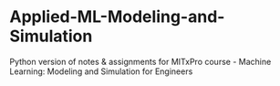 # Applied-ML-Modeling-and-Simulation
Python version of notes &amp; assignments for MITxPro course - Machine Learning: Modeling and Simulation for Engineers
